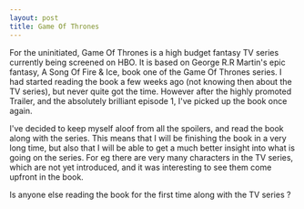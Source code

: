 ```yaml
---
layout: post
title: Game Of Thrones
---
```

For the uninitiated, Game Of Thrones is a high budget fantasy TV series currently being screened on HBO. It is based on George R.R Martin's epic fantasy, A Song Of Fire & Ice, book one of the Game Of Thrones series. 
I had started reading the book a few weeks ago (not knowing then about the TV series), but never quite got the time. However after the highly promoted Trailer, and the absolutely brilliant episode 1, I've picked up the book once again.

I've decided to keep myself aloof from all the spoilers, and read the book along with the series. This means that I will be finishing the book in a very long time, but also that I will be able to get a much better insight into what is going on the series. For eg there are very many characters in the TV series, which are not yet introduced, and it was interesting to see them come upfront in the book.

Is anyone else reading the book for the first time along with the TV series ? 
